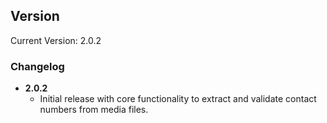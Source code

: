 ## Version

Current Version: 2.0.2

### Changelog

- **2.0.2**
  - Initial release with core functionality to extract and validate contact numbers from media files.
